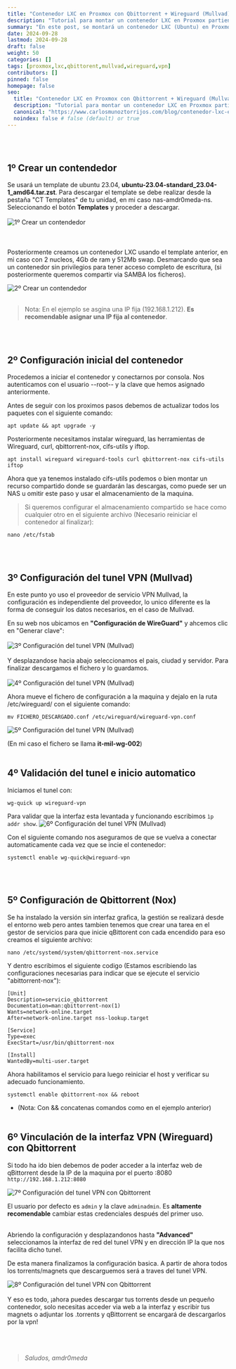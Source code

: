```yaml
---
title: "Contenedor LXC en Proxmox con Qbittorrent + Wireguard (Mullvad)"
description: "Tutorial para montar un contenedor LXC en Proxmox partiendo de una imagen, añadiendole el motor de bittorrent Qbittorrent, configurado para usar una VPN de Mullvad de WireGuard."
summary: "En este post, se montará un contenedor LXC (Ubuntu) en Proxmox y lo configuraremos para que funcione a través de un tunel VPN de Mullvad, utilizando el protocolo WireGuard."
date: 2024-09-28
lastmod: 2024-09-28
draft: false
weight: 50
categories: []
tags: [proxmox,lxc,qbittorent,mullvad,wireguard,vpn]
contributors: []
pinned: false
homepage: false
seo:
  title: "Contenedor LXC en Proxmox con Qbittorrent + Wireguard (Mullvad)" # custom title (optional)
  description: "Tutorial para montar un contenedor LXC en Proxmox partiendo de una imagen, añadiendole el motor de bittorrent Qbittorrent, configurado para usar una VPN de Mullvad de WireGuard." # custom description (recommended)
  canonical: "https://www.carlosmunoztorrijos.com/blog/contenedor-lxc-en-proxmox-con-qbittorrent--wireguard-mullvad/" # custom canonical URL (optional)
  noindex: false # false (default) or true
---
```

<br><br>
## 1º Crear un contendedor

Se  usará un template de ubuntu 23.04,  __ubuntu-23.04-standard_23.04-1_amd64.tar.zst__. Para descargar el template se debe realizar desde la pestaña "CT Templates" de tu unidad, en mi caso nas-amdr0meda-ns. Seleccionando el botón **Templates** y proceder a descargar.
<br><br>
![1º Crear un contendedor](./1.png)
<br><br><br><br>
Posteriormente creamos un contenedor LXC usando el template anterior, en mi caso con 2 nucleos, 4Gb de ram y 512Mb swap. Desmarcando que sea un contenedor sin privilegios para tener acceso completo de escritura, (si posteriormente queremos compartir via SAMBA los ficheros).

![2º Crear un contendedor](./2.png)
<br><br>
> Nota: En el ejemplo se asgina una IP fija (192.168.1.212). __Es recomendable asignar una IP fija al contenedor__.

<br><br>
## 2º Configuración inicial del contenedor

Procedemos a iniciar el contenedor y conectarnos por consola. Nos autenticamos con el usuario --root-- y la clave que hemos asignado anteriormente. 

Antes de seguir con los proximos pasos debemos de actualizar todos los paquetes con el siguiente comando:
```
apt update && apt upgrade -y
```

Posteriormente necesitamos instalar wireguard, las herramientas de Wireguard, curl, qbittorrent-nox, cifs-utils y iftop.
```
apt install wireguard wireguard-tools curl qbittorrent-nox cifs-utils iftop

```

Ahora que ya tenemos instalado cifs-utils podemos o bien montar un recurso compartido donde se guardarán las descargas, como puede ser un NAS u omitir este paso y usar el almacenamiento de la maquina.

> Si queremos configurar el almacenamiento compartido se hace como cualquier otro en el siguiente archivo (Necesario reiniciar el contenedor al finalizar):
```
nano /etc/fstab
```
<br><br>
## 3º Configuración del tunel VPN (Mullvad)
En este punto yo uso el proveedor de servicio VPN Mullvad, la configuración es independiente del proveedor, lo unico diferente es la forma de conseguir los datos necesarios, en el caso de Mullvad.

En su web nos ubicamos en __"Configuración de WireGuard"__ y ahcemos clic en "Generar clave":
<br><br>
![3º Configuración del tunel VPN (Mullvad)](./3.png)
<br><br>
Y desplazandose hacia abajo seleccionamos el pais, ciudad y servidor. Para finalizar descargamos el fichero y lo guardamos.
<br><br>
![4º Configuración del tunel VPN (Mullvad)](./4.png)


Ahora mueve el fichero de configuración a la maquina y dejalo en la ruta /etc/wireguard/ con el siguiente comando:
```
mv FICHERO_DESCARGADO.conf /etc/wireguard/wireguard-vpn.conf
```
![5º Configuración del tunel VPN (Mullvad)](./5.png)

(En mi caso el fichero se llama __it-mil-wg-002__)
<br><br>
## 4º Validación del tunel e inicio automatico

Iniciamos el tunel con:
```
wg-quick up wireguard-vpn
```

Para validar que la interfaz esta levantada y funcionando escribimos ``ìp addr show``.
![6º Configuración del tunel VPN (Mullvad)](./6.png)

Con el siguiente comando nos aseguramos de que se vuelva a conectar automaticamente cada vez que se incie el contenedor:
```
systemctl enable wg-quick@wireguard-vpn
```
<br><br>

## 5º Configuración de Qbittorrent (Nox)

Se ha instalado la versión sin interfaz grafica, la gestión se realizará desde el entorno web pero antes tambien tenemos que crear una tarea en el gestor de servicios para que inicie qBittorent con cada encendido para eso creamos el siguiente archivo:
```
nano /etc/systemd/system/qbittorrent-nox.service
```

Y dentro escribimos el siguiente codigo (Estamos escribiendo las configuraciones necesarias para indicar que se ejecute el servicio "abittorrent-nox"):
```
[Unit]
Description=servicio_qbittorrent
Documentation=man:qbittorrent-nox(1)
Wants=network-online.target
After=network-online.target nss-lookup.target

[Service]
Type=exec
ExecStart=/usr/bin/qbittorrent-nox

[Install]
WantedBy=multi-user.target
```


Ahora habilitamos el servicio para luego reiniciar el host y verificar su adecuado funcionamiento.
```
systemctl enable qbittorrent-nox && reboot
```

- (Nota: Con && concatenas comandos como en el ejemplo anterior)
<br><br>

## 6º Vinculación de la interfaz VPN (Wireguard) con Qbittorrent

Si todo ha ido bien debemos de poder acceder a la interfaz web de qBittorrent desde la IP de la maquina por el puerto :8080
``http://192.168.1.212:8080``

![7º Configuración del tunel VPN con Qbittorrent](./7.png)

El usuario por defecto es ``admin`` y la clave ``adminadmin``. Es __altamente recomendable__ cambiar estas credenciales después del primer uso.
<br><br>

Abriendo la configuración y desplazandonos hasta __"Advanced"__ seleccionamos la interfaz de red del tunel VPN y en dirección IP la que nos facilita dicho tunel.

De esta manera finalizamos la configuración basica. A partir de ahora todos los torrents/magnets que descarguemos será a traves del tunel VPN.

![8º Configuración del tunel VPN con Qbittorrent](./8.png)
<br><br>
Y eso es todo, ¡ahora puedes descargar tus torrents desde un pequeño contenedor, solo necesitas acceder via web a la interfaz y escribir tus magnets o adjuntar los .torrents y qBittorrent se encargará de descargarlos por la vpn!
<br><br><br><br>
>*Saludos, amdr0meda*